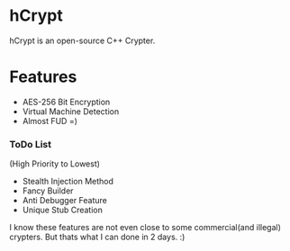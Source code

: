 # hCrypt

hCrypt is an open-source C++ Crypter.

# Features
  - AES-256 Bit Encryption
  - Virtual Machine Detection
  - Almost FUD =)

### ToDo List
(High Priority to Lowest)
  - Stealth Injection Method
  - Fancy Builder
  - Anti Debugger Feature
  - Unique Stub Creation

I know these features are not even close to some commercial(and illegal) crypters. But thats what I can done in 2 days. :)